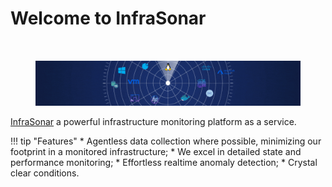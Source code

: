 # Welcome to InfraSonar
<figure markdown="1">
  <img src="images/infrasonar_logo-md.gif"  style="margin-top:32px;"/>
</figure>

[InfraSonar](https://infrasonar.com) a powerful infrastructure monitoring platform as a service.

!!! tip "Features"
    * Agentless data collection where possible, minimizing our footprint in a monitored infrastructure;
    * We excel in detailed state and performance monitoring;
    * Effortless realtime anomaly detection;
    * Crystal clear conditions.

